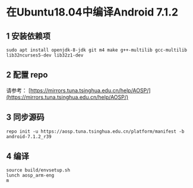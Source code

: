 # 在Ubuntu18.04中编译Android 7.1.2

## 1 安装依赖项  

```shell
sudo apt install openjdk-8-jdk git m4 make g++-multilib gcc-multilib lib32ncurses5-dev lib32z1-dev
```

## 2 配置 repo 

请参考： [https://mirrors.tuna.tsinghua.edu.cn/help/AOSP/](https://mirrors.tuna.tsinghua.edu.cn/help/AOSP/) 

## 3 同步源码  

```shell
repo init -u https://aosp.tuna.tsinghua.edu.cn/platform/manifest -b android-7.1.2_r39
```


## 4 编译 

```shell
source build/envsetup.sh
lunch aosp_arm-eng
m
```